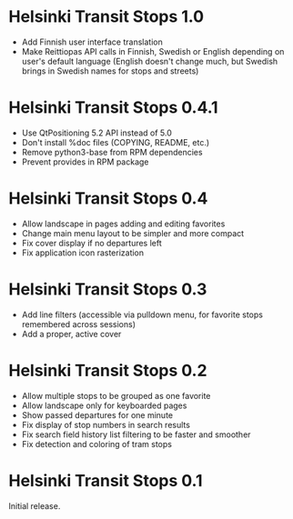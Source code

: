 Helsinki Transit Stops 1.0
==========================

 * Add Finnish user interface translation
 * Make Reittiopas API calls in Finnish, Swedish or English
   depending on user's default language (English doesn't change much,
   but Swedish brings in Swedish names for stops and streets)

Helsinki Transit Stops 0.4.1
============================

 * Use QtPositioning 5.2 API instead of 5.0
 * Don't install %doc files (COPYING, README, etc.)
 * Remove python3-base from RPM dependencies
 * Prevent provides in RPM package

Helsinki Transit Stops 0.4
==========================

 * Allow landscape in pages adding and editing favorites
 * Change main menu layout to be simpler and more compact
 * Fix cover display if no departures left
 * Fix application icon rasterization

Helsinki Transit Stops 0.3
==========================

 * Add line filters (accessible via pulldown menu, for favorite
   stops remembered across sessions)
 * Add a proper, active cover

Helsinki Transit Stops 0.2
==========================

 * Allow multiple stops to be grouped as one favorite
 * Allow landscape only for keyboarded pages
 * Show passed departures for one minute
 * Fix display of stop numbers in search results
 * Fix search field history list filtering to be faster and smoother
 * Fix detection and coloring of tram stops

Helsinki Transit Stops 0.1
==========================

Initial release.
